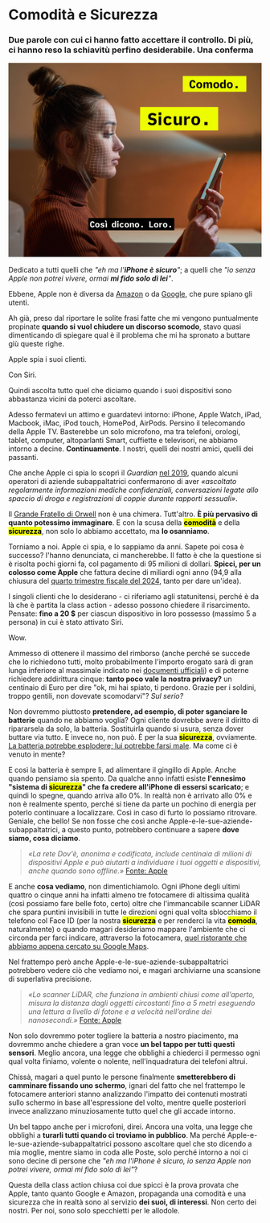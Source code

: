 # Comodità e Sicurezza

### Due parole con cui ci hanno fatto accettare il controllo. Di più, ci hanno reso la schiavitù perfino desiderabile. Una conferma

![Un'immagine dello scanner LiDAR che proietta l'invisibile reticolo per il rilevamento della tridimensionalità (in questo caso) del volto](/img/scansione-volto.jpg)

Dedicato a tutti quelli che *"eh ma l'**iPhone è sicuro**"*; a quelli che *"io senza Apple non potrei vivere, ormai **mi fido solo di lei**"*.

Ebbene, Apple non è diversa da [Amazon](https://www.bloomberg.com/news/articles/2019-04-10/is-anyone-listening-to-you-on-alexa-a-global-team-reviews-audio) o da [Google](https://www.vrt.be/vrtnws/en/2019/07/10/google-employees-are-eavesdropping-even-in-flemish-living-rooms/), che pure spiano gli utenti.

Ah già, preso dal riportare le solite frasi fatte che mi vengono puntualmente propinate **quando si vuol chiudere un discorso scomodo**, stavo quasi dimenticando di spiegare qual è il problema che mi ha spronato a buttare giù queste righe.

Apple spia i suoi clienti.

Con Siri.

Quindi ascolta tutto quel che diciamo quando i suoi dispositivi sono abbastanza vicini da poterci ascoltare.

Adesso fermatevi un attimo e guardatevi intorno: iPhone, Apple Watch, iPad, Macbook, iMac, iPod touch, HomePod, AirPods. Persino il telecomando della Apple TV. Basterebbe un solo microfono, ma tra telefoni, orologi, tablet, computer, altoparlanti Smart, cuffiette e televisori, ne abbiamo intorno a decine. **Continuamente**. I nostri, quelli dei nostri amici, quelli dei passanti.

Che anche Apple ci spia lo scoprì il *Guardian* [nel 2019](https://www.theguardian.com/technology/2019/jul/26/apple-contractors-regularly-hear-confidential-details-on-siri-recordings), quando alcuni operatori di aziende subappaltatrici confermarono di aver *«ascoltato regolarmente informazioni mediche confidenziali, conversazioni legate allo spaccio di droga e registrazioni di coppie durante rapporti sessuali»*.

Il [Grande Fratello di Orwell](/articles/2023-09-14-il-mondo-distopico-di-orwell.html) non è una chimera. Tutt'altro. **È più pervasivo di quanto potessimo immaginare**. E con la scusa della <mark class="has-inline-color" style="background: rgb(238, 252, 0); color: black; font-weight: 700;">comodità</mark> e della <mark class="has-inline-color" style="background: rgb(238, 252, 0); color: black; font-weight: 700;">sicurezza</mark>, non solo lo abbiamo accettato, ma **lo osanniamo**.

Torniamo a noi. Apple ci spia, e lo sappiamo da anni. Sapete poi cosa è successo? l'hanno denunciata, ci mancherebbe. Il fatto è che la questione si è risolta pochi giorni fa, col pagamento di 95 milioni di dollari. **Spicci, per un colosso come Apple** che fattura decine di miliardi ogni anno (94,9 alla chiusura del [quarto trimestre fiscale del 2024](https://www.apple.com/it/newsroom/2024/10/apple-reports-fourth-quarter-results/), tanto per dare un'idea).

I singoli clienti che lo desiderano - ci riferiamo agli statunitensi, perché è da là che è partita la class action - adesso possono chiedere il risarcimento. Pensate: **fino a 20 $** per ciascun dispositivo in loro possesso (massimo 5 a persona) in cui è stato attivato Siri.

Wow.

Ammesso di ottenere il massimo del rimborso (anche perché se succede che lo richiedono tutti, molto probabilmente l'importo erogato sarà di gran lunga inferiore al massimale indicato nei [documenti ufficiali](https://storage.courtlistener.com/recap/gov.uscourts.cand.345934/gov.uscourts.cand.345934.336.2.pdf)) e di poterne richiedere addirittura cinque: **tanto poco vale la nostra privacy?** un centinaio di Euro per dire "ok, mi hai spiato, ti perdono. Grazie per i soldini, troppo gentili, non dovevate scomodarvi"? *Sul serio?*

Non dovremmo piuttosto **pretendere, ad esempio, di poter sganciare le batterie** quando ne abbiamo voglia? Ogni cliente dovrebbe avere il diritto di ripararsela da solo, la batteria. Sostituirla quando si usura, senza dover buttare via tutto. E invece no, non può. È per la sua <mark class="has-inline-color" style="background: rgb(238, 252, 0); color: black; font-weight: 700;">sicurezza</mark>, ovviamente. [La batteria potrebbe esplodere; lui potrebbe farsi male](https://support.apple.com/it-it/guide/iphone/iph301fc905/ios). Ma come ci è venuto in mente?

E così la batteria è sempre lì, ad alimentare il gingillo di Apple. Anche quando pensiamo sia spento. Da qualche anno infatti esiste **l'ennesimo "sistema di <mark class="has-inline-color" style="background: rgb(238, 252, 0); color: black; font-weight: 700;">sicurezza</mark>" che fa credere all'iPhone di essersi scaricato**; e quindi lo spegne, quando arriva allo 0%. In realtà non è arrivato allo 0% e non è realmente spento, perché si tiene da parte un pochino di energia per poterlo continuare a localizzare. Così in caso di furto lo possiamo ritrovare. Geniale, che bello! Se non fosse che così anche Apple-e-le-sue-aziende-subappaltatrici, a questo punto, potrebbero continuare a sapere **dove siamo, cosa diciamo**.

> *«La rete Dov'è, anonima e codificata, include centinaia di milioni di dispositivi Apple e può aiutarti a individuare i tuoi oggetti e dispositivi, anche quando sono offline.»* [Fonte: Apple](https://support.apple.com/it-it/104978)

E anche **cosa vediamo**, non dimentichiamolo. Ogni iPhone degli ultimi quattro o cinque anni ha infatti almeno tre fotocamere di altissima qualità (così possiamo fare belle foto, certo) oltre che l'immancabile scanner LiDAR che spara puntini invisibili in tutte le direzioni ogni qual volta sblocchiamo il telefono col Face ID (per la nostra <mark class="has-inline-color" style="background: rgb(238, 252, 0); color: black; font-weight: 700;">sicurezza</mark> e per renderci la vita <mark class="has-inline-color" style="background: rgb(238, 252, 0); color: black; font-weight: 700;">comoda</mark>, naturalmente) o quando magari desideriamo mappare l'ambiente che ci circonda per farci indicare, attraverso la fotocamera, [quel ristorante che abbiamo appena cercato su Google Maps](https://lens.google/intl/it/).

Nel frattempo però anche Apple-e-le-sue-aziende-subappaltatrici potrebbero vedere ciò che vediamo noi, e magari archiviarne una scansione di superlativa precisione.

> *«Lo scanner LiDAR, che funziona in ambienti chiusi come all’aperto, misura la distanza dagli oggetti circostanti fino a 5 metri eseguendo una lettura a livello di fotone e a velocità nell’ordine dei nanosecondi.»* [Fonte: Apple](https://www.apple.com/it/newsroom/2020/03/apple-unveils-new-ipad-pro-with-lidar-scanner-and-trackpad-support-in-ipados/)

Non solo dovremmo poter togliere la batteria a nostro piacimento, ma dovremmo anche chiedere a gran voce **un bel tappo per tutti questi sensori**. Meglio ancora, una legge che obblighi a chiederci il permesso ogni qual volta finiamo, volente o nolente, nell'inquadratura dei telefoni altrui.

Chissà, magari a quel punto le persone finalmente **smetterebbero di camminare fissando uno schermo**, ignari del fatto che nel frattempo le fotocamere anteriori stanno analizzando l'impatto dei contenuti mostrati sullo schermo in base all'espressione del volto, mentre quelle posteriori invece analizzano minuziosamente tutto quel che gli accade intorno.

Un bel tappo anche per i microfoni, direi. Ancora una volta, una legge che obblighi a **turarli tutti quando ci troviamo in pubblico**. Ma perché Apple-e-le-sue-aziende-subappaltatrici possono ascoltare quel che sto dicendo a mia moglie, mentre siamo in coda alle Poste, solo perché intorno a noi ci sono decine di persone che *"eh ma l'iPhone è sicuro, io senza Apple non potrei vivere, ormai mi fido solo di lei"*?

Questa della class action chiusa coi due spicci è la prova provata che Apple, tanto quanto Google e Amazon, propaganda una comodità e una sicurezza che in realtà sono al servizio **dei suoi, di interessi**. Non certo dei nostri. Per noi, sono solo specchietti per le allodole.